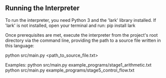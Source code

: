 Running the Interpreter
--------------------------
To run the interpreter, you need Python 3 and the 'lark' library installed.
If 'lark' is not installed, open your terminal and run:
   pip install lark

Once prerequisites are met, execute the interpreter from the project's root directory via the command line, providing the path to a source file written in this language:

   python src/main.py <path_to_source_file.txt>

Examples:
   python src/main.py example_programs/stage1_arithmetic.txt
   python src/main.py example_programs/stage5_control_flow.txt